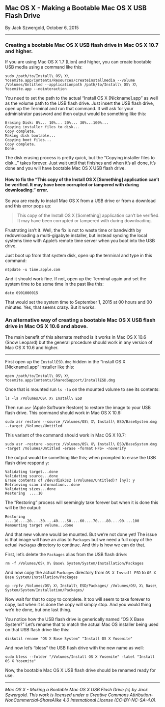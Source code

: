 ## Mac OS X - Making a Bootable Mac OS X USB Flash Drive

By Jack Szwergold, October 6, 2015

***

### Creating a bootable Mac OS X USB flash drive in Mac OS X 10.7 and higher.

If you are using Mac OS X 1.7 (Lion) and higher, you can create bootable USB media using a command like this:

	sudo /path/to/Install\ OS\ X\ Yosemite.app/Contents/Resources/createinstallmedia --volume /Volumes/Untitled --applicationpath /path/to/Install\ OS\ X\ Yosemite.app --nointeraction

You need to set the path to the actual “Install OS X [Nickname].app” as well as the volume path to the USB flash drive. Just insert the USB flash drive, open up the Terminal and run that command. It will ask for your administrator password and then output would be something like this:

	Erasing Disk: 0%... 10%... 20%... 30%...100%...
	Copying installer files to disk...
	Copy complete.
	Making disk bootable...
	Copying boot files...
	Copy complete.
	Done.

The disk erasing process is pretty quick, but the “Copying installer files to disk...” takes forever. Just wait until that finishes and when it’s all done, it’s done and you will have bootable Mac OS X USB flash drive.

#### How to fix the “This copy of the Install OS X [Something] application can’t be verified. It may have been corrupted or tampered with during downloading.” error.

So you are ready to install Mac OS X from a USB drive or from a download and this error pops up:

> This copy of the Install OS X [Something] application can’t be verified. It may have been corrupted or tampered with during downloading.

Frustrating isn’t it. Well, the fix is not to waste time or bandwidth by redownloading a multi-gigabyte installer, but instead syncing the local systems time with Apple’s remote time server when you boot into the USB drive.

Just boot up from that system disk, open up the terminal and type in this command:

	ntpdate -u time.apple.com

And it should work fine. If not, open up the Terminal again and set the system time to be some time in the past like this:

	date 0901000015

That would set the system time to September 1, 2015 at 00 hours and 00 minutes. Yes, that seems crazy. But it works.

### An alternative way of creating a bootable Mac OS X USB flash drive in Mac OS X 10.6 and above.

The main benefit of this alternate method is it works in Mac OS X 10.6 (Snow Leopard) but the general procedure should work in any version of Mac OS X 10.6 and higher.

***

First open up the `InstallESD.dmg` hidden in the “Install OS X [Nickname].app” installer like this:

    open /path/to/Install\ OS\ X\ Yosemite.app/Contents/SharedSupport/InstallESD.dmg

Once that is mounted run `ls -la` on the mounted volume to see its contents:

    ls -la /Volumes/OS\ X\ Install\ ESD

Then run `asr` (Apple Software Restore) to restore the image to your USB flash drive. This command should work in Mac OS X 10.6:

    sudo asr restore --source /Volumes/OS\ X\ Install\ ESD/BaseSystem.dmg --target /Volumes/Untitled

This variant of the command should work in Mac OS X 10.7:

    sudo asr -restore -source /Volumes/OS\ X\ Install\ ESD/BaseSystem.dmg -target /Volumes/Untitled -erase -format HFS+ -noverify

The output would be something like this; when prompted to erase the USB flash drive respond `y`:

	Validating target...done
	Validating source...done
	Erase contents of /dev/disk3s2 (/Volumes/Untitled)? [ny]: y
	Retrieving scan information...done
	Validating sizes...done
	Restoring  ....10

The “Restoring” process will seemingly take forever but when it is done this will be the output:

    Restoring  ....10....20....30....40....50....60....70....80....90....100
	Remounting target volume...done

And that new volume would be mounted. But we’re not done yet! The issue is that image will have an alias to `Packages` but we need a full copy of the actual `Packages` directory to continue. And this is how we can do that.

First, let’s delete the `Packages` alias from the USB flash drive:

    rm -f /Volumes/OS\ X\ Base\ System/System/Installation/Packages

And now copy the actual `Packages` directory from `OS X Install ESD` to `OS X Base System/Installation/Packages`

    cp -rpfv /Volumes/OS\ X\ Install\ ESD/Packages/ /Volumes/OS\ X\ Base\ System/System/Installation/Packages/

Now wait for that to copy to complete. It too will seem to take forever to copy, but when it is done the copy will simply stop. And you would thing we’d be done,  but one last thing.

You notice how the USB flash drive is generically named “OS X Base System?” Let’s rename that to match the actual Mac OS installer being used on that USB flash drive like this:

    diskutil rename "OS X Base System" "Install OS X Yosemite"

And now let’s “bless” the USB flash drive with the new name as well:

    sudo bless --folder "/Volumes/Install OS X Yosemite" -label "Install OS X Yosemite"

Now, the bootable Mac OS X USB flash drive should be renamed ready for use.

***

*Mac OS X - Making a Bootable Mac OS X USB Flash Drive (c) by Jack Szwergold. This work is licensed under a Creative Commons Attribution-NonCommercial-ShareAlike 4.0 International License (CC-BY-NC-SA-4.0).*